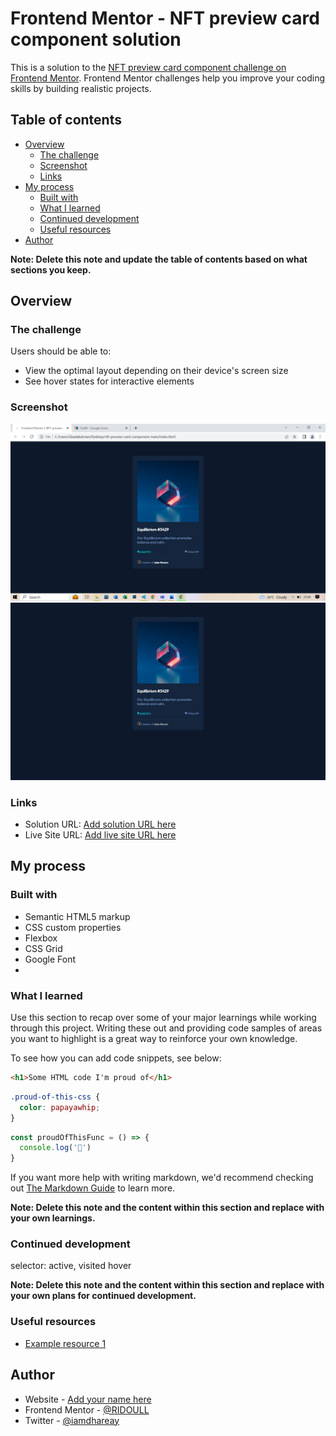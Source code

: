 # Frontend Mentor - NFT preview card component solution

This is a solution to the [NFT preview card component challenge on Frontend Mentor](https://www.frontendmentor.io/challenges/nft-preview-card-component-SbdUL_w0U). Frontend Mentor challenges help you improve your coding skills by building realistic projects. 

## Table of contents

- [Overview](#overview)
  - [The challenge](#the-challenge)
  - [Screenshot](#screenshot)
  - [Links](#links)
- [My process](#my-process)
  - [Built with](#built-with)
  - [What I learned](#what-i-learned)
  - [Continued development](#continued-development)
  - [Useful resources](#useful-resources)
- [Author](#author)


**Note: Delete this note and update the table of contents based on what sections you keep.**

## Overview

### The challenge

Users should be able to:

- View the optimal layout depending on their device's screen size
- See hover states for interactive elements

### Screenshot

![](design/Screenshot%20(13).png)
![](design/Screenshot%20(14).png)

### Links

- Solution URL: [Add solution URL here]((https://github.com/RIDOULL/nft-preview-card-component-main))
- Live Site URL: [Add live site URL here](https://ridoull.github.io/nft-preview-card-component-main/)

## My process

### Built with

- Semantic HTML5 markup
- CSS custom properties
- Flexbox
- CSS Grid
- Google Font
-

### What I learned

Use this section to recap over some of your major learnings while working through this project. Writing these out and providing code samples of areas you want to highlight is a great way to reinforce your own knowledge.

To see how you can add code snippets, see below:

```html
<h1>Some HTML code I'm proud of</h1>
```
```css
.proud-of-this-css {
  color: papayawhip;
}
```
```js
const proudOfThisFunc = () => {
  console.log('🎉')
}
```

If you want more help with writing markdown, we'd recommend checking out [The Markdown Guide](https://www.markdownguide.org/) to learn more.

**Note: Delete this note and the content within this section and replace with your own learnings.**

### Continued development

selector: active, visited hover


**Note: Delete this note and the content within this section and replace with your own plans for continued development.**

### Useful resources

- [Example resource 1](stackoverflow.com)


## Author

- Website - [Add your name here](https://www.your-site.com)
- Frontend Mentor - [@RIDOULL](https://www.frontendmentor.io/profile/RIDOULL)
- Twitter - [@iamdhareay](https://www.twitter.com/iamdhareay)

